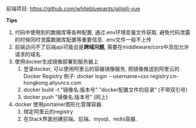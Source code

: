 前端项目: https://github.com/whitebluepants/giligili-vue



**Tips**

1. 代码中使用到的数据库等各种配置, 通过.env环境变量文件获取. 避免代码泄露的时候同时泄露数据库配置等重要信息. .env文件一般不上传
2. 前端访问不了后端api可能会是**跨域问题**, 需要在middleware/cors中添加允许请求的域名.
3. 使用docker生成镜像部署到服务器上
   1. 登录docker, 可以使用阿里云的容器镜像服务, 把镜像推送到阿里云的Docker Registry 例子: docker login --username=xxx registry.cn-hongkong.aliyuncs.com
   2. docker build -t "镜像名:版本号" "docker配置文件的目录" (不带双引号)
   3. docker push "镜像名:版本号" (同上)
4. docker 使用portainer图形化管理容器.
   1. 绑定阿里云的registry
   2. 在Stack界面创建前端、后端、mysql、redis容器.

